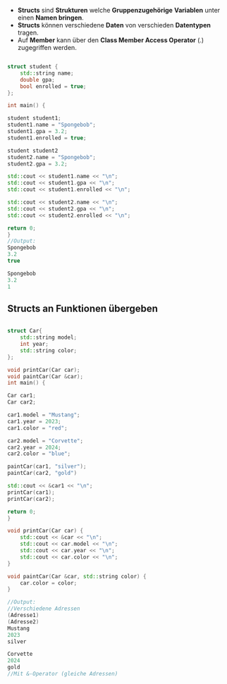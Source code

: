 - **Structs** sind **Strukturen** welche **Gruppenzugehörige** **Variablen** unter einen **Namen bringen**.
- **Structs** können verschiedene **Daten** von verschieden **Datentypen** tragen.
- Auf **Member** kann über den **Class Member Access Operator** (.) zugegriffen werden.

```c++

struct student {
	std::string name;
	double gpa;
	bool enrolled = true;
};

int main() {

student student1;
student1.name = "Spongebob";
student1.gpa = 3.2;
student1.enrolled = true;

student student2
student2.name = "Spongebob";
student2.gpa = 3.2;

std::cout << student1.name << "\n";
std::cout << student1.gpa << "\n";
std::cout << student1.enrolled << "\n";

std::cout << student2.name << "\n";
std::cout << student2.gpa << "\n";
std::cout << student2.enrolled << "\n";

return 0;
}
//Output:
Spongebob
3.2
true

Spongebob
3.2
1
```

## Structs an Funktionen übergeben

```c++

struct Car{
	std::string model;
	int year;
	std::string color;
};

void printCar(Car car);
void paintCar(Car &car);
int main() {

Car car1;
Car car2;

car1.model = "Mustang";
car1.year = 2023;
car1.color = "red";

car2.model = "Corvette";
car2.year = 2024;
car2.color = "blue";

paintCar(car1, "silver");
paintCar(car2, "gold")

std::cout << &car1 << "\n";
printCar(car1);
printCar(car2);

return 0;
}

void printCar(Car car) {
	std::cout << &car << "\n";
	std::cout << car.model << "\n";
	std::cout << car.year << "\n";
	std::cout << car.color << "\n";
}

void paintCar(Car &car, std::string color) {
	car.color = color;
}

//Output:
//Verschiedene Adressen
(Adresse1)
(Adresse2)
Mustang
2023
silver

Corvette
2024
gold
//Mit &-Operator (gleiche Adressen)
```